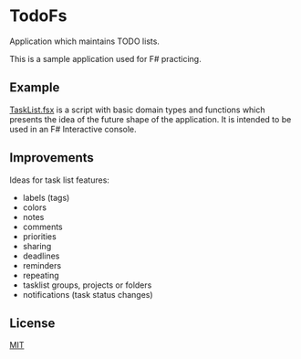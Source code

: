 # TodoFs

Application which maintains TODO lists.

This is a sample application used for F# practicing.

## Example

[TaskList.fsx](TodoFs/TaskList.fsx) is a script with basic domain types
and functions which presents the idea of the future shape of the 
application. It is intended to be used in an F# Interactive console.

## Improvements

Ideas for task list features:
- labels (tags)
- colors
- notes
- comments
- priorities
- sharing
- deadlines
- reminders
- repeating
- tasklist groups, projects or folders
- notifications (task status changes)

## License

[MIT](https://opensource.org/licenses/MIT)

